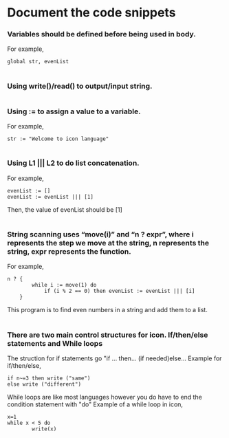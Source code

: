 # Document the code snippets

### Variables should be defined before being used in body.
For example,
```
global str, evenList
```
#
### Using write()/read() to output/input string.
#
### Using := to assign a value to a variable.
For example,
```
str := "Welcome to icon language"
```
#
### Using L1 ||| L2 to do list concatenation.
For example,
```
evenList := []
evenList := evenList ||| [1]
```
Then, the value of evenList should be [1]
#
### String scanning uses “move(i)” and “n ? expr”, where i represents the step we move at the string, n represents the string, expr represents the function.
For example,
```
n ? {
        while i := move(1) do
            if (i % 2 == 0) then evenList := evenList ||| [i]
    } 
```
This program is to find even numbers in a string and add them to a list.
#
### There are two main control structures for icon. If/then/else statements and While loops
The struction for if statements go "if ... then... (if needed)else...
Example for if/then/else,
```
if n~=3 then write ("same") 
else write ("different")
```
While loops are like most languages however you do have to end the condition statement with "do"
Example of a while loop in icon,
```
x=1
while x < 5 do
        write(x)
```
#
